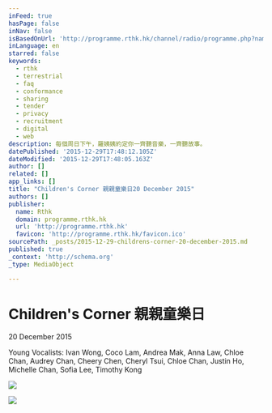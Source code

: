 ```yaml
---
inFeed: true
hasPage: false
inNav: false
isBasedOnUrl: 'http://programme.rthk.hk/channel/radio/programme.php?name=radio4%2Fchildren&d=2015-12-20&p=631&e&m=episode'
inLanguage: en
starred: false
keywords:
  - rthk
  - terrestrial
  - faq
  - conformance
  - sharing
  - tender
  - privacy
  - recruitment
  - digital
  - web
description: 每個周日下午，羅姨姨約定你一齊聽音樂，一齊聽故事。
datePublished: '2015-12-29T17:48:12.105Z'
dateModified: '2015-12-29T17:48:05.163Z'
author: []
related: []
app_links: []
title: "Children's Corner 親親童樂日20 December 2015"
authors: []
publisher:
  name: Rthk
  domain: programme.rthk.hk
  url: 'http://programme.rthk.hk'
  favicon: 'http://programme.rthk.hk/favicon.ico'
sourcePath: _posts/2015-12-29-childrens-corner-20-december-2015.md
published: true
_context: 'http://schema.org'
_type: MediaObject

---
```

# Children's Corner 親親童樂日  
20 December 2015

Young Vocalists: Ivan Wong, Coco Lam, Andrea Mak, Anna Law, Chloe Chan, Audrey Chan, Cheery Chen, Cheryl Tsui, Chloe Chan, Justin Ho, Michelle Chan, Sofia Lee, Timothy Kong

<article style=""><img src="https://s3-us-west-2.amazonaws.com/the-grid-img/p/50d30680977c6081ad3840d4ccb2300977de75d7.jpg" /></article>

![](https://the-grid-user-content.s3-us-west-2.amazonaws.com/795bf3c9-02fd-4b92-94aa-d197923d4fbf.jpg)